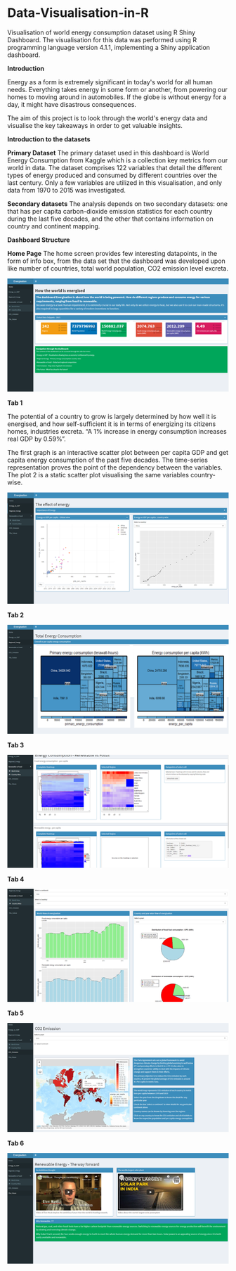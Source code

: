 # Data-Visualisation-in-R
Visualisation of world energy consumption dataset using R Shiny Dashboard. 
The visualisation for this data was performed using R programming language version 4.1.1, implementing a Shiny application dashboard.


**Introduction**

Energy as a form is extremely significant in today's world for all human needs. Everything takes energy in some form or another, from powering our homes to moving around in automobiles. If the globe is without energy for a day, it might have disastrous consequences.

The aim of this project is to look through the world's energy data and visualise the key takeaways in order to get valuable insights.


**Introduction to the datasets**

**Primary Dataset**
The primary dataset used in this dashboard is World Energy Consumption from Kaggle which is a collection key metrics from our world in data. The dataset comprises 122 variables that detail the different types of energy produced and consumed by different countries over the last century.
Only a few variables are utilized in this visualisation, and only data from 1970 to 2015 was investigated.

**Secondary datasets**
The analysis depends on two secondary datasets: one that has per capita carbon-dioxide emission statistics for each country during the last five decades, and the other that contains information on country and continent mapping.



**Dashboard Structure**

**Home Page**
The home screen provides few interesting datapoints, in the form of info box, from the data set that the dashboard was developed upon like number of countries, total world population, CO2 emission level excreta.


![](Images/HomeScreen.png)

**Tab 1**

The potential of a country to grow is largely determined by how well it is energised, and how self-sufficient it is in terms of energizing its citizens homes, industries excreta. “A 1% increase in energy consumption increases real GDP by 0.59%”. 

The first graph is an interactive scatter plot between per capita GDP and get capita energy consumption of the past five decades. The time-series representation proves the point of the dependency between the variables.
The plot 2 is a static scatter plot visualising the same variables country-wise.

![](Images/Tab1.png)


**Tab 2**

![](Images/Tab2.png)


**Tab 3**

![](Images/Tab3.png)


**Tab 4**

![](Images/Tab4.png)


**Tab 5**

![](Images/Tab5.png)


**Tab 6**

![](Images/Tab7.png)
